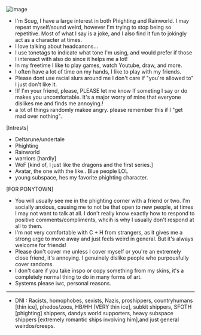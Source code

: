 ![image](https://github.com/Scugspace/Scugspace/assets/174321043/f303292f-9d1c-48d4-9008-805e642a6043)


- I'm Scug, I have a large interest in both Phighting and Rainworld. I may repeat myself/sound weird, however I'm trying to stop being so repetitive. Most of what I say is a joke, and I also find it fun to jokingly act as a character at times.
- I love talking about headcanons...
- I use tonetags to indicate what tone I'm using, and would prefer if those I intereact with also do since it helps me a lot!
-  In my freetime I like to play games, watch Youtube, draw, and more.
-  I often have a lot of time on my hands, I like to play with my friends.
-  Please dont use racial slurs around me I don't care if "you're allowed to" I just don't like it.
-  !If I'm your friend, please, PLEASE let me know If someting I say or do makes you uncomfortable. It's a major worry of mine that everyone dislikes me and finds me annoying.!
- a lot of things randomly makee angry. please remember this if I "get mad over nothing". 

 [Intrests] 
- Deltarune/undertale
- Phighting
- Rainworld
- warriors [hardly]
- WoF [kind of, I just like the dragons and the first series.]
- Avatar, the one with the like.. Blue people LOL
- young subspace, hes my favorite phighting character.
  
[FOR PONYTOWN] 
- You will usually see me in the phighting corner with a friend or two. I'm socially anxious, causing me to not be that open to new people, at times I may not want to talk at all. I don't really know exactly how to respond to positive comments/compliments, whcih is why I usually don't respond at all to them.
- I'm not very comfortable with C + H from strangers, as it gives me a strong urge to move away and just feels weird in general. But it's always welcome for friends!
- Please don't cover me unless I cover myself or you're an extremely close friend, it's annoying. I genuinely dislike people who purpousfully cover randoms.
- I don't care if you take inspo or copy something from my skins, it's a completely normal thing to do in many forms of art.
- Systems please iwc, personal reasons.
--------------------------------------------------------------------------------------------------------------------------------------------------------


- DNI : Racists, homophobes, sexists, Nazis, proshippers, countryhumans [thin ice], phedos/zoos, HB/HH [VERY thin ice], subkit shippers, SFOTH [phighting] shippers, dandys world supporters, heavy subspace shippers [extremely romantic ships involving him],and just general weirdos/creeps. 
<!---
Scugspace/Scugspace is a ✨ special ✨ repository because its `README.md` (this file) appears on your GitHub profile.
You can click the Preview link to take a look at your changes.
--->
